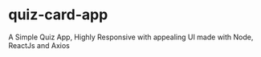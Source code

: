# quiz-card-app

A Simple Quiz App, Highly Responsive with appealing UI made with Node, ReactJs and Axios
